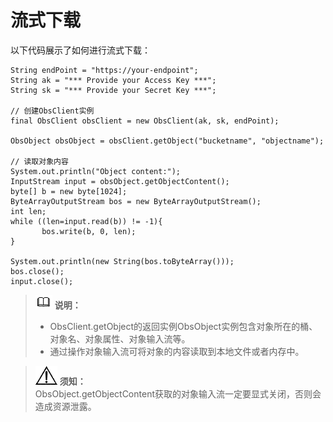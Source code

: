 # 流式下载<a name="obs_21_0702"></a>

以下代码展示了如何进行流式下载：

```
String endPoint = "https://your-endpoint";
String ak = "*** Provide your Access Key ***";
String sk = "*** Provide your Secret Key ***";

// 创建ObsClient实例
final ObsClient obsClient = new ObsClient(ak, sk, endPoint);

ObsObject obsObject = obsClient.getObject("bucketname", "objectname");

// 读取对象内容
System.out.println("Object content:");
InputStream input = obsObject.getObjectContent();
byte[] b = new byte[1024];
ByteArrayOutputStream bos = new ByteArrayOutputStream(); 
int len;
while ((len=input.read(b)) != -1){
       bos.write(b, 0, len);
}
 
System.out.println(new String(bos.toByteArray()));
bos.close();
input.close();
```

>![](public_sys-resources/icon-note.gif) **说明：**   
>-   ObsClient.getObject的返回实例ObsObject实例包含对象所在的桶、对象名、对象属性、对象输入流等。  
>-   通过操作对象输入流可将对象的内容读取到本地文件或者内存中。  

>![](public_sys-resources/icon-notice.gif) **须知：**   
>ObsObject.getObjectContent获取的对象输入流一定要显式关闭，否则会造成资源泄露。  

